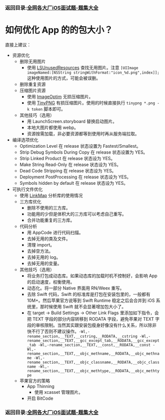 ### 返回目录:[全网各大厂iOS面试题-题集大全](https://github.com/LGBamboo/iOS-Advanced)

# 如何优化 App 的的包大小？

直接上建议：

*   资源优化
    *   删除无用图片
        *   使用 [LSUnusedResources](https://github.com/tinymind/LSUnusedResources/) 查找无用图片。注意 `[UIImage imageNamed:[NSString stringWithFormat:"icon_%d.png",index]];` 这种使用图片的方式，可能会被误删。
    *   删除重复资源
    *   压缩图片资源
        *   使用 [ImageOptim](https://imageoptim.com/) 无损压缩图片。
        *   使用 [TinyPNG](https://tinypng.com/) 有损压缩图片。使用的时候直接执行 `tinypng *.png -k token` 脚本即可。
    *   其他技巧（选用）
        *   用 LaunchScreen.storyboard 替换启动图片。
        *   本地大图片都使用 webp。
        *   资源按需加载，非必要资源都等到使用时再从服务端拉取。
*   编译选项优化
    *   Optimization Level 在 release 状态设置为 Fastest/Smallest。
    *   Strip Debug Symbols During Copy 在 release 状态设置为 YES。
    *   Strip Linked Product 在 release 状态设为 YES。
    *   Make String Read-Only 在 release 状态设为 YES。
    *   Dead Code Stripping 在 release 状态设为 YES。
    *   Deployment PostProcessing 在 release 状态设为 YES。
    *   Symbols hidden by default 在 release 状态设为 YES。
*   可执行文件优化
    *   使用 [LinkMap](https://github.com/huanxsd/LinkMap) 分析库的使用情况
    *   三方库优化
        *   删除不使用的三方库。
        *   功能用的少但是体积大的三方库可以考虑自己重写。
        *   合并功能重复的三方库。
    *   代码分析
        *   用 AppCode 进行代码扫描。
        *   去掉无用的类及文件。
        *   清理 import。
        *   去掉空方法。
        *   去掉无用的 log。
        *   去掉无用的变量。
    *   其他技巧（选用）
        *   将业务打包成动态库。如果动态库的加载时机不控制好，会影响 App 的启动速度，权衡使用。
        *   动态化。将一部分 Native 界面用 RN/Weex 重写。
        *   去除 Swift 代码，Swift 的标准库是打包在安装包里的，一般都有 10M+。然后苹果官方说等到 Swift Runtime 稳定之后会合并到 iOS 系统里，那时候使用 Swift 就不会显著增加包大小了。
        *   在 target -> Build Settings -> Other Link Flags 里添加如下指令，会把 TEXT 字段的部分内容转移到 RODATA 字段，避免苹果对 TEXT 字段的审核限制。当然其实跟安装包瘦身好像没有什么关系，所以除非快不行了否则不建议操作。`-Wl,-rename_section,__TEXT,__cstring,__RODATA,__cstring -Wl,-rename_section,__TEXT,__gcc_except_tab,__RODATA,__gcc_except_tab -Wl,-rename_section,__TEXT,__const,__RODATA,__const -Wl,-rename_section,__TEXT,__objc_methname,__RODATA,__objc_methname -Wl,-rename_section,__TEXT,__objc_classname,__RODATA,__objc_classname -Wl,-rename_section,__TEXT,__objc_methtype,__RODATA,__objc_methtype`
    *   苹果官方的策略
        *   App Thinning
            *   使用 xcasset 管理图片。
        *   开启 BitCode

### 返回目录:[全网各大厂iOS面试题-题集大全](https://github.com/LGBamboo/iOS-Advanced)
